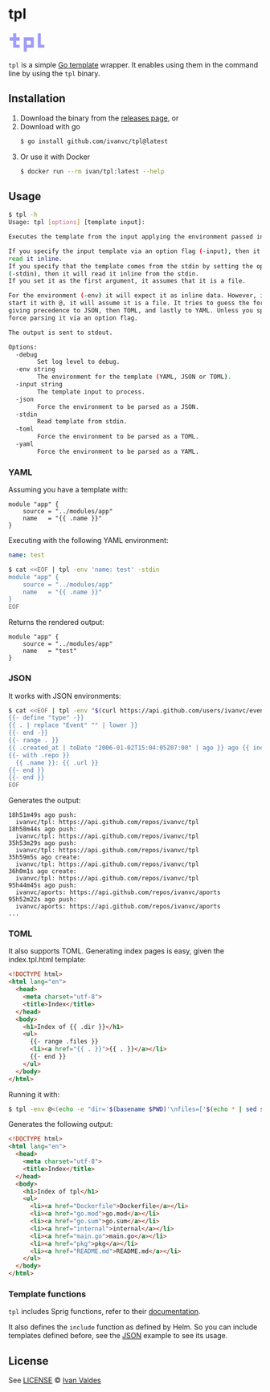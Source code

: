 # tpl

<svg xmlns="http://www.w3.org/2000/svg" version="1.1" align="right" width="81px" height="43px" style="shape-rendering:geometricPrecision; text-rendering:geometricPrecision; image-rendering:optimizeQuality; fill-rule:evenodd; clip-rule:evenodd" xmlns:xlink="http://www.w3.org/1999/xlink">
<g>
<path style="opacity:1" fill="#9f9cfa" d="M 9.5,2.5 C 11.5,2.5 13.5,2.5 15.5,2.5C 15.5,5.16667 15.5,7.83333 15.5,10.5C 17.8333,10.5 20.1667,10.5 22.5,10.5C 22.5,12.8333 22.5,15.1667 22.5,17.5C 20.1667,17.5 17.8333,17.5 15.5,17.5C 15.5,20.1667 15.5,22.8333 15.5,25.5C 17.8333,25.5 20.1667,25.5 22.5,25.5C 22.5,27.5 22.5,29.5 22.5,31.5C 18.1667,31.5 13.8333,31.5 9.5,31.5C 9.5,26.8333 9.5,22.1667 9.5,17.5C 7.16667,17.5 4.83333,17.5 2.5,17.5C 2.5,15.1667 2.5,12.8333 2.5,10.5C 4.83333,10.5 7.16667,10.5 9.5,10.5C 9.5,7.83333 9.5,5.16667 9.5,2.5 Z"/>
<path style="opacity:1" fill="#9f9cfa" d="M 58.5,2.5 C 60.5,2.5 62.5,2.5 64.5,2.5C 64.5,10.1667 64.5,17.8333 64.5,25.5C 66.8333,25.5 69.1667,25.5 71.5,25.5C 71.5,27.5 71.5,29.5 71.5,31.5C 67.1667,31.5 62.8333,31.5 58.5,31.5C 58.5,21.8333 58.5,12.1667 58.5,2.5 Z"/>
<path style="opacity:1" fill="#9f9cfa" d="M 30.5,10.5 C 37.1667,10.5 43.8333,10.5 50.5,10.5C 50.5,17.5 50.5,24.5 50.5,31.5C 45.8333,31.5 41.1667,31.5 36.5,31.5C 36.5,34.1667 36.5,36.8333 36.5,39.5C 34.5,39.5 32.5,39.5 30.5,39.5C 30.5,29.8333 30.5,20.1667 30.5,10.5 Z M 36.5,17.5 C 39.1667,17.5 41.8333,17.5 44.5,17.5C 44.5,20.1667 44.5,22.8333 44.5,25.5C 41.8333,25.5 39.1667,25.5 36.5,25.5C 36.5,22.8333 36.5,20.1667 36.5,17.5 Z"/>
</g>
</svg>

`tpl` is a simple [Go template] wrapper. It enables using them in the command
line by using the `tpl` binary.

## Installation

1. Download the binary from the [releases page], or
2. Download with go
    ```bash
    $ go install github.com/ivanvc/tpl@latest
    ```
3. Or use it with Docker
    ```bash
    $ docker run --rm ivan/tpl:latest --help
    ```

## Usage

```bash
$ tpl -h
Usage: tpl [options] [template input]:

Executes the template from the input applying the environment passed in options.

If you specify the input template via an option flag (-input), then it will
read it inline.
If you specify that the template comes from the stdin by setting the option flag
(-stdin), then it will read it inline from the stdin.
If you set it as the first argument, it assumes that it is a file.

For the environment (-env) it will expect it as inline data. However, if you
start it with @, it will assume it is a file. It tries to guess the format,
giving precedence to JSON, then TOML, and lastly to YAML. Unless you specify to
force parsing it via an option flag.

The output is sent to stdout.

Options:
  -debug
        Set log level to debug.
  -env string
        The environment for the template (YAML, JSON or TOML).
  -input string
        The template input to process.
  -json
        Force the environment to be parsed as a JSON.
  -stdin
        Read template from stdin.
  -toml
        Force the environment to be parsed as a TOML.
  -yaml
        Force the environment to be parsed as a YAML.
```

### YAML

Assuming you have a template with:

```hcl
module "app" {
    source = "../modules/app"
    name   = "{{ .name }}"
}
```

Executing with the following YAML environment:

```YAML
name: test
```

```bash
$ cat <<EOF | tpl -env 'name: test' -stdin
module "app" {
    source = "../modules/app"
    name   = "{{ .name }}"
}
EOF
```

Returns the rendered output:

```hcl
module "app" {
    source = "../modules/app"
    name   = "test"
}
```

### <a name="JSON"></a>JSON

It works with JSON environments:

```bash
$ cat <<EOF | tpl -env "$(curl https://api.github.com/users/ivanvc/events 2> /dev/null)"
{{- define "type" -}}
{{ . | replace "Event" "" | lower }}
{{- end -}}
{{- range . }}
{{ .created_at | toDate "2006-01-02T15:04:05Z07:00" | ago }} ago {{ include "type" .type }}:
{{- with .repo }}
  {{ .name }}: {{ .url }}
{{- end }}
{{- end }}
EOF
```

Generates the output:

```
18h51m49s ago push:
  ivanvc/tpl: https://api.github.com/repos/ivanvc/tpl
18h58m44s ago push:
  ivanvc/tpl: https://api.github.com/repos/ivanvc/tpl
35h53m29s ago push:
  ivanvc/tpl: https://api.github.com/repos/ivanvc/tpl
35h59m5s ago create:
  ivanvc/tpl: https://api.github.com/repos/ivanvc/tpl
36h0m1s ago create:
  ivanvc/tpl: https://api.github.com/repos/ivanvc/tpl
95h44m45s ago push:
  ivanvc/aports: https://api.github.com/repos/ivanvc/aports
95h52m22s ago push:
  ivanvc/aports: https://api.github.com/repos/ivanvc/aports
...
```

### TOML

It also supports TOML. Generating index pages is easy, given the index.tpl.html
template:

```html
<!DOCTYPE html>
<html lang="en">
  <head>
    <meta charset="utf-8">
    <title>Index</title>
  </head>
  <body>
    <h1>Index of {{ .dir }}</h1>
    <ul>
      {{- range .files }}
      <li><a href="{{ . }}">{{ . }}</a></li>
      {{- end }}
    </ul>
  </body>
</html>
```

Running it with:

```bash
$ tpl -env @<(echo -e "dir='$(basename $PWD)'\nfiles=['$(echo * | sed s/[[:space:]]/\',\'/g)']") index.tpl.html
```

Generates the following output:

```html
<!DOCTYPE html>
<html lang="en">
  <head>
    <meta charset="utf-8">
    <title>Index</title>
  </head>
  <body>
    <h1>Index of tpl</h1>
    <ul>
      <li><a href="Dockerfile">Dockerfile</a></li>
      <li><a href="go.mod">go.mod</a></li>
      <li><a href="go.sum">go.sum</a></li>
      <li><a href="internal">internal</a></li>
      <li><a href="main.go">main.go</a></li>
      <li><a href="pkg">pkg</a></li>
      <li><a href="README.md">README.md</a></li>
    </ul>
  </body>
</html>
```

### Template functions

`tpl` includes Sprig functions, refer to their
[documentation](https://masterminds.github.io/sprig/).

It also defines the `include` function as defined by Helm. So you can include
templates defined before, see the [JSON](#JSON) example to see its usage.

## License

See [LICENSE](LICENSE) © [Ivan Valdes](https://github.com/ivanvc/)

[Go template]: https://pkg.go.dev/text/template
[releases page]: https://github.com/ivanvc/tpl/releases

<!--
▄█▄ ▄▄▄ █
 █▄ █▄█ █▄
    ▀
-->
